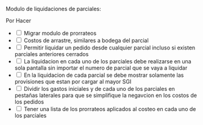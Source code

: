 Modulo de liquidaciones de parciales:

Por Hacer

<ul>
<li>
    <input type="checkbox">
Migrar modulo de prorrateos
</li>
<li>
        <input type="checkbox">
Costos de arrastre, similares a bodega del parcial
</li>
<li>
        <input type="checkbox">
Permitir liquidar un pedido desde cualquier parcial incluso si existen parciales anteriores cerrados
</li>
<li>
        <input type="checkbox">
La liquidacion en cada uno de los parciales debe realizarse en una sola pantalla sin importar el numero de parcial que se vaya a liquidar
</li>
<li>
        <input type="checkbox">
En la liquidacion de cada parcial se debe mostrar solamente las provisiones que estan por cargar al mayor SGI
</li>
<li>
        <input type="checkbox">
Dividir los gastos iniciales y de cada uno de los parciales en pestañas laterales para que se simplifique la negavcion en los costos de los pedidos</li>
<li>
        <input type="checkbox">
Tener una lista de los prorrateos aplicados al costeo en cada uno de los parciales</li>
</ul>